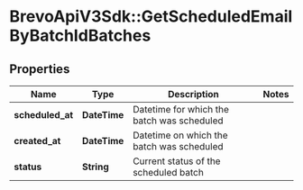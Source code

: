 # BrevoApiV3Sdk::GetScheduledEmailByBatchIdBatches

## Properties
Name | Type | Description | Notes
------------ | ------------- | ------------- | -------------
**scheduled_at** | **DateTime** | Datetime for which the batch was scheduled | 
**created_at** | **DateTime** | Datetime on which the batch was scheduled | 
**status** | **String** | Current status of the scheduled batch | 



